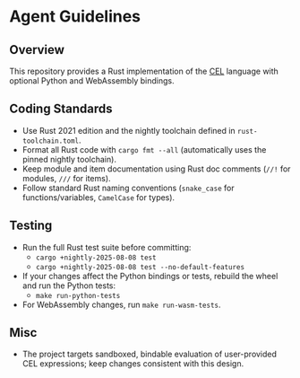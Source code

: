 # Agent Guidelines

## Overview
This repository provides a Rust implementation of the [CEL](https://github.com/google/cel-spec) language with optional Python and WebAssembly bindings.

## Coding Standards
- Use Rust 2021 edition and the nightly toolchain defined in `rust-toolchain.toml`.
- Format all Rust code with `cargo fmt --all` (automatically uses the pinned nightly toolchain).
- Keep module and item documentation using Rust doc comments (`//!` for modules, `///` for items).
- Follow standard Rust naming conventions (`snake_case` for functions/variables, `CamelCase` for types).

## Testing
- Run the full Rust test suite before committing:
  - `cargo +nightly-2025-08-08 test`
  - `cargo +nightly-2025-08-08 test --no-default-features`
- If your changes affect the Python bindings or tests, rebuild the wheel and run the Python tests:
  - `make run-python-tests`
- For WebAssembly changes, run `make run-wasm-tests`.

## Misc
- The project targets sandboxed, bindable evaluation of user-provided CEL expressions; keep changes consistent with this design.

